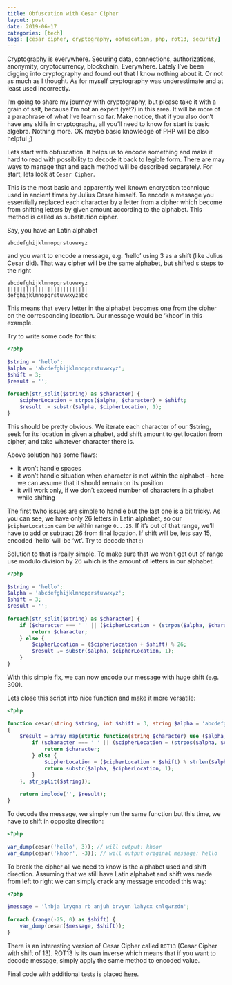 ```yaml
---
title: Obfuscation with Cesar Cipher
layout: post
date: 2019-06-17
categories: [tech]
tags: [cesar cipher, cryptography, obfuscation, php, rot13, security]
---
```


Cryptography is everywhere. Securing data, connections, authorizations, anonymity, cryptocurrency, blockchain. Everywhere. Lately I’ve been digging into cryptography and found out that I know nothing about it. Or not as much as I thought. As for myself cryptography was underestimate and at least used incorrectly.

I’m going to share my journey with cryptography, but please take it with a grain of salt, because I’m not an expert (yet?) in this area. It will be more of a paraphrase of what I’ve learn so far. Make notice, that if you also don’t have any skills in cryptography, all you’ll need to know for start is basic algebra. Nothing more. OK maybe basic knowledge of PHP will be also helpful ;)

Lets start with obfuscation. It helps us to encode something and make it hard to read with possibility to decode it back to legible form. There are may ways to manage that and each method will be described separately. For start, lets look at `Cesar Cipher`.

This is the most basic and apparently well known encryption technique used in ancient times by Julius Cesar himself. To encode a message you essentially replaced each character by a letter from a cipher which become from shifting letters by given amount according to the alphabet. This method is called as substitution cipher.

Say, you have an Latin alphabet

```
abcdefghijklmnopqrstuvwxyz
```

and you want to encode a message, e.g. ‘hello’ using 3 as a shift (like Julius Cesar did). That way cipher will be the same alphabet, but shifted s steps to the right

```
abcdefghijklmnopqrstuvwxyz
||||||||||||||||||||||||||
defghijklmnopqrstuvwxyzabc
```

This means that every letter in the alphabet becomes one from the cipher on the corresponding location. Our message would be ‘khoor’ in this example.

Try to write some code for this:

```php
<?php
 
$string = 'hello';
$alpha = 'abcdefghijklmnopqrstuvwxyz';
$shift = 3;
$result = '';
 
foreach(str_split($string) as $character) {
    $cipherLocation = strpos($alpha, $character) + $shift;
    $result .= substr($alpha, $cipherLocation, 1);
}
```

This should be pretty obvious. We iterate each character of our $string, seek for its location in given alphabet, add shift amount to get location from cipher, and take whatever character there is.

Above solution has some flaws:

- it won’t handle spaces
- it won’t handle situation when character is not within the alphabet – here we can assume that it should remain on its position
- it will work only, if we don’t exceed number of characters in alphabet while shifting

The first twho issues are simple to handle but the last one is a bit tricky. As you can see, we have only 26 letters in Latin alphabet, so our `$cipherLocation` can be within range `0...25`. If it’s out of that range, we’ll have to add or subtract 26 from final location. If shift will be, lets say 15, encoded ‘hello’ will be ‘wt’. Try to decode that :)

Solution to that is really simple. To make sure that we won’t get out of range use modulo division by 26 which is the amount of letters in our alphabet.

```php
<?php
 
$string = 'hello';
$alpha = 'abcdefghijklmnopqrstuvwxyz';
$shift = 3;
$result = '';
 
foreach(str_split($string) as $character) {
    if ($character === ' ' || ($cipherLocation = (strpos($alpha, $character))) === false) {
        return $character;
    } else {
        $cipherLocation = ($cipherLocation + $shift) % 26;
        $result .= substr($alpha, $cipherLocation, 1);
    }
}
```

With this simple fix, we can now encode our message with huge shift (e.g. 300).

Lets close this script into nice function and make it more versatile:

```php
<?php
 
function cesar(string $string, int $shift = 3, string $alpha = 'abcdefghijklmnopqrstuvwxyz'): string
{
    $result = array_map(static function(string $character) use ($alpha, $shift) {
        if ($character === ' ' || ($cipherLocation = (strpos($alpha, $character))) === false) {
            return $character;
        } else {
            $cipherLocation = ($cipherLocation + $shift) % strlen($alpha);
            return substr($alpha, $cipherLocation, 1);
        }
    }, str_split($string));
     
    return implode('', $result);
}
```

To decode the message, we simply run the same function but this time, we have to shift in opposite direction:

```php
<?php
 
var_dump(cesar('hello', 3)); // will output: khoor
var_dump(cesar('khoor', -3)); // will output original message: hello
```

To break the cipher all we need to know is the alphabet used and shift direction. Assuming that we still have Latin alphabet and shift was made from left to right we can simply crack any message encoded this way:

```php
<?php
 
$message = 'lnbja lryqna rb anjuh brvyun lahycx cnlqwrzdn';
 
foreach (range(-25, 0) as $shift) {
    var_dump(cesar($message, $shift));
}
```

There is an interesting version of Cesar Cipher called `ROT13` (Cesar Cipher with shift of 13). ROT13 is its own inverse which means that if you want to decode message, simply apply the same method to encoded value.

Final code with additional tests is placed [here](https://github.com/unixslayer/cryptography-php).

